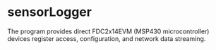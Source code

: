 # sensorLogger
The program provides direct FDC2x14EVM (MSP430 microcontroller) devices register access, configuration, and network data streaming.
